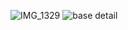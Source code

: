 ![IMG_1329](https://github.com/user-attachments/assets/f8e6bd09-f25d-4a37-a2db-2e0bcd491409)
![base detail](https://github.com/user-attachments/assets/530370cf-e0c2-4146-9d7d-0c8ccfee6a8a)
